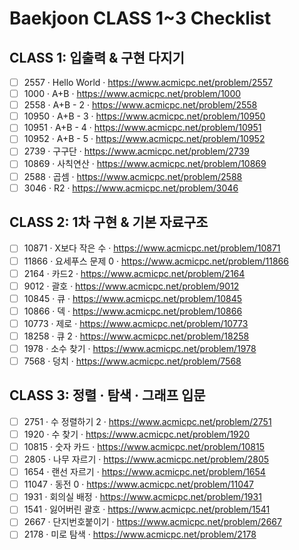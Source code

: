 # Baekjoon CLASS 1~3 Checklist

## CLASS 1: 입출력 & 구현 다지기
- [ ] 2557 · Hello World · https://www.acmicpc.net/problem/2557
- [ ] 1000 · A+B · https://www.acmicpc.net/problem/1000
- [ ] 2558 · A+B - 2 · https://www.acmicpc.net/problem/2558
- [ ] 10950 · A+B - 3 · https://www.acmicpc.net/problem/10950
- [ ] 10951 · A+B - 4 · https://www.acmicpc.net/problem/10951
- [ ] 10952 · A+B - 5 · https://www.acmicpc.net/problem/10952
- [ ] 2739 · 구구단 · https://www.acmicpc.net/problem/2739
- [ ] 10869 · 사칙연산 · https://www.acmicpc.net/problem/10869
- [ ] 2588 · 곱셈 · https://www.acmicpc.net/problem/2588
- [ ] 3046 · R2 · https://www.acmicpc.net/problem/3046

## CLASS 2: 1차 구현 & 기본 자료구조
- [ ] 10871 · X보다 작은 수 · https://www.acmicpc.net/problem/10871
- [ ] 11866 · 요세푸스 문제 0 · https://www.acmicpc.net/problem/11866
- [ ] 2164 · 카드2 · https://www.acmicpc.net/problem/2164
- [ ] 9012 · 괄호 · https://www.acmicpc.net/problem/9012
- [ ] 10845 · 큐 · https://www.acmicpc.net/problem/10845
- [ ] 10866 · 덱 · https://www.acmicpc.net/problem/10866
- [ ] 10773 · 제로 · https://www.acmicpc.net/problem/10773
- [ ] 18258 · 큐 2 · https://www.acmicpc.net/problem/18258
- [ ] 1978 · 소수 찾기 · https://www.acmicpc.net/problem/1978
- [ ] 7568 · 덩치 · https://www.acmicpc.net/problem/7568

## CLASS 3: 정렬 · 탐색 · 그래프 입문
- [ ] 2751 · 수 정렬하기 2 · https://www.acmicpc.net/problem/2751
- [ ] 1920 · 수 찾기 · https://www.acmicpc.net/problem/1920
- [ ] 10815 · 숫자 카드 · https://www.acmicpc.net/problem/10815
- [ ] 2805 · 나무 자르기 · https://www.acmicpc.net/problem/2805
- [ ] 1654 · 랜선 자르기 · https://www.acmicpc.net/problem/1654
- [ ] 11047 · 동전 0 · https://www.acmicpc.net/problem/11047
- [ ] 1931 · 회의실 배정 · https://www.acmicpc.net/problem/1931
- [ ] 1541 · 잃어버린 괄호 · https://www.acmicpc.net/problem/1541
- [ ] 2667 · 단지번호붙이기 · https://www.acmicpc.net/problem/2667
- [ ] 2178 · 미로 탐색 · https://www.acmicpc.net/problem/2178
